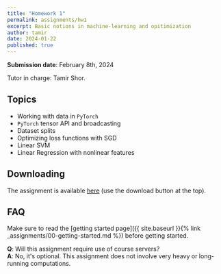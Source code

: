 ```yaml
---
title: "Homework 1"
permalink: assignments/hw1
excerpt: Basic notions in machine-learning and opitimization
author: tamir
date: 2024-01-22
published: true
---
```


**Submission date**: February  8th, 2024

Tutor in charge: Tamir Shor.

## Topics

- Working with data in `PyTorch`
- `PyTorch` tensor API and broadcasting
- Dataset splits
- Optimizing loss functions with SGD
- Linear SVM
- Linear Regression with nonlinear features

## Downloading

The assignment is available
[here](https://technionmail-my.sharepoint.com/:u:/g/personal/tamir_shor_campus_technion_ac_il/ESCuTNWbd31Gr4aye_iJHsUBx0sOweJEUJmG_SrCizJHQw?e=mCqJaP)
(use the download button at the top).

## FAQ

Make sure to read the [getting started page]({{ site.baseurl }}{% link _assignments/00-getting-started.md %})
before getting started.

**Q**: Will this assignment require use of course servers?  
**A**: No, it's optional. This assignment does not involve very heavy or long-running
computations.

